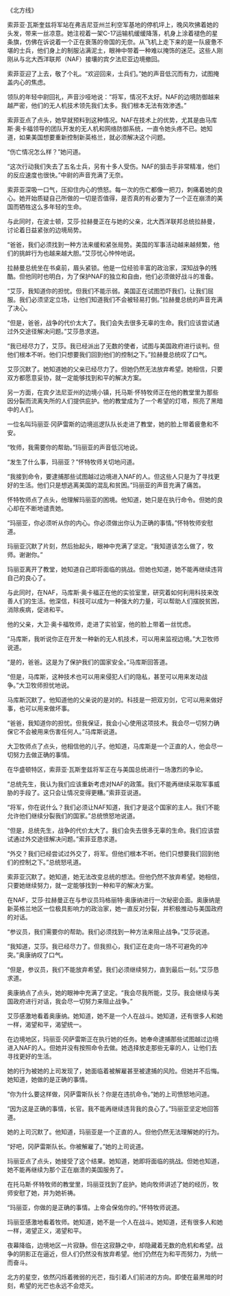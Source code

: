 《北方线》

索菲亚·瓦斯奎兹将军站在弗吉尼亚州兰利空军基地的停机坪上，晚风吹拂着她的头发，带来一丝凉意。她注视着一架C-17运输机缓缓降落，机身上涂着褪色的星条旗，仿佛在诉说着一个正在衰落的帝国的无奈。从飞机上走下来的是一队疲惫不堪的士兵，他们身上的制服沾满泥土，眼神中带着一种难以掩饰的迷茫。这些人刚刚从与北大西洋联邦（NAF）接壤的宾夕法尼亚边境撤回。

索菲亚迎了上去，敬了个礼。“欢迎回来，士兵们。”她的声音低沉而有力，试图掩盖内心的焦虑。

领队的年轻中尉回礼，声音沙哑地说：“将军，情况不太好。NAF的边境防御越来越严密，他们的无人机技术领先我们太多。我们根本无法有效渗透。”

索菲亚点了点头，她早就预料到这种情况。NAF在技术上的优势，尤其是由马库斯·奥卡福领导的团队开发的无人机和网络防御系统，一直令她头疼不已。她知道，如果美国想要重新控制新英格兰，就必须解决这个问题。

“伤亡情况怎么样？”她问道。

“这次行动我们失去了五名士兵，另有十多人受伤。NAF的狙击手非常精准，他们的反应速度也很快。”中尉的声音充满了无奈。

索菲亚深吸一口气，压抑住内心的愤怒。每一次的伤亡都像一把刀，刺痛着她的良心。她开始质疑自己所做的一切是否值得，是否真的有必要为了一个正在崩溃的美国而牺牲这么多年轻的生命。

与此同时，在波士顿，艾莎·拉赫曼正在与她的父亲，北大西洋联邦总统拉赫曼，讨论着日益紧张的边境局势。

“爸爸，我们必须找到一种方法来缓和紧张局势。美国的军事活动越来越频繁，他们的挑衅行为也越来越大胆。”艾莎忧心忡忡地说。

拉赫曼总统坐在书桌前，眉头紧锁。他是一位经验丰富的政治家，深知战争的残酷。但他同时也明白，为了保护NAF的独立和自由，他们必须做好战斗的准备。

“艾莎，我知道你的担忧。但我们不能示弱。美国正在试图恐吓我们，让我们屈服。我们必须坚定立场，让他们知道我们不会被轻易打倒。”拉赫曼总统的声音充满了决心。

“但是，爸爸，战争的代价太大了。我们会失去很多无辜的生命。我们应该尝试通过外交途径解决问题。”艾莎恳求道。

“我已经尽力了，艾莎。我已经派出了无数的使者，试图与美国政府进行谈判。但他们根本不听。他们只想要我们回到他们的控制之下。”拉赫曼总统叹了口气。

艾莎沉默了。她知道她的父亲已经尽力了。但她仍然无法放弃希望。她相信，只要双方都愿意妥协，就一定能够找到和平的解决方案。

另一方面，在宾夕法尼亚州的边境小镇，托马斯·怀特牧师正在他的教堂里为那些因分裂而流离失所的人们提供庇护。他的教堂成为了一个希望的灯塔，照亮了黑暗中的人们。

一位名叫玛丽亚·冈萨雷斯的边境巡逻队队长走进了教堂，她的脸上带着疲惫和不安。

“牧师，我需要你的帮助。”玛丽亚的声音低沉地说。

“发生了什么事，玛丽亚？”怀特牧师关切地问道。

“我接到命令，要逮捕那些试图越过边境进入NAF的人。但这些人只是为了寻找更好的生活。他们只是想逃离美国的混乱和贫困。”玛丽亚的声音充满了痛苦。

怀特牧师点了点头，他理解玛丽亚的困境。他知道，她只是在执行命令。但她的良心却在不断地谴责她。

“玛丽亚，你必须听从你的内心。你必须做出你认为正确的事情。”怀特牧师安慰道。

玛丽亚沉默了片刻，然后抬起头，眼神中充满了坚定。“我知道该怎么做了，牧师。谢谢你。”

玛丽亚离开了教堂，她知道自己即将面临的挑战。但她也知道，她不能再继续违背自己的良心了。

与此同时，在NAF，马库斯·奥卡福正在他的实验室里，研究着如何利用科技来改善人们的生活。他深信，科技可以成为一种强大的力量，可以帮助人们摆脱贫困，消除疾病，促进和平。

他的父亲，大卫·奥卡福牧师，走进了实验室，他的脸上带着一丝忧虑。

“马库斯，我听说你正在开发一种新的无人机技术，可以用来监视边境。”大卫牧师说道。

“是的，爸爸。这是为了保护我们的国家安全。”马库斯回答道。

“但是，马库斯，这种技术也可以用来侵犯人们的隐私，甚至可以用来发动战争。”大卫牧师担忧地说。

马库斯沉默了。他知道他的父亲说的是对的。科技是一把双刃剑，它可以用来做好事，也可以用来做坏事。

“爸爸，我知道你的担忧。但我保证，我会小心使用这项技术。我会尽一切努力确保它不会被用来伤害任何人。”马库斯说道。

大卫牧师点了点头，他相信他的儿子。他知道，马库斯是一个正直的人，他会尽一切努力去做正确的事情。

在华盛顿特区，索菲亚·瓦斯奎兹将军正在与美国总统进行一场激烈的争论。

“总统先生，我认为我们应该重新考虑对NAF的政策。我们不能再继续采取军事威胁的手段了。这只会让情况变得更糟。”索菲亚说道。

“将军，你在说什么？我们必须让NAF知道，我们才是这个国家的主人。我们不能允许他们继续分裂我们的国家。”总统愤怒地说道。

“但是，总统先生，战争的代价太大了。我们会失去很多无辜的生命。我们应该尝试通过外交途径解决问题。”索菲亚恳求道。

“外交？我们已经尝试过外交了，将军。但他们根本不听。他们只想要我们回到他们的控制之下。”总统怒吼道。

索菲亚沉默了。她知道，她无法改变总统的想法。但他仍然不放弃希望。她相信，只要她继续努力，就一定能够找到一种和平的解决方案。

在NAF，艾莎·拉赫曼正在与参议员玛格丽特·奥康纳进行一次秘密会面。奥康纳是新英格兰地区一位极具影响力的政治家，她一直反对分裂，并积极推动与美国政府的对话。

“参议员，我们需要你的帮助。我们必须找到一种方法来阻止战争。”艾莎说道。

“我知道，艾莎。我已经尽力了。但我担心，我们正在走向一场不可避免的冲突。”奥康纳叹了口气。

“但是，参议员，我们不能放弃希望。我们必须继续努力，直到最后一刻。”艾莎恳求道。

奥康纳点了点头，她的眼神中充满了坚定。“我会尽我所能，艾莎。我会继续与美国政府进行对话，我会尽一切努力来阻止战争。”

艾莎感激地看着奥康纳。她知道，她不是一个人在战斗。她知道，还有很多人和她一样，渴望和平，渴望统一。

在边境地区，玛丽亚·冈萨雷斯正在执行她的任务。她奉命逮捕那些试图越过边境进入NAF的人。但她并没有按照命令去做。她选择放走那些无辜的人，让他们去寻找更好的生活。

她的行为被她的上司发现了，她面临着被解雇甚至被逮捕的风险。但她并不后悔。她知道，她做的是正确的事情。

“你为什么要这样做，冈萨雷斯队长？你是在违抗命令。”她的上司愤怒地问道。

“因为这是正确的事情，长官。我不能再继续违背我的良心了。”玛丽亚坚定地回答道。

她的上司沉默了。他知道，玛丽亚是一个正直的人。但他仍然无法理解她的行为。

“好吧，冈萨雷斯队长。你被解雇了。”她的上司说道。

玛丽亚点了点头，她接受了这个结果。她知道，她即将面临的挑战。但她也知道，她不能再继续为那个正在崩溃的美国服务了。

在托马斯·怀特牧师的教堂里，玛丽亚找到了庇护。她向牧师讲述了她的经历，牧师安慰了她，并为她祈祷。

“玛丽亚，你做的是正确的事情。上帝会保佑你的。”怀特牧师说道。

玛丽亚感激地看着牧师。她知道，她不是一个人在战斗。她知道，还有很多人和她一样，渴望正义，渴望和平。

夜幕降临，边境地区一片寂静。但在这寂静之中，却隐藏着无数的危机和希望。战争的阴影正在逼近，但人们仍然没有放弃希望。他们仍然在为和平而努力，为统一而奋斗。

北方的星空，依然闪烁着微弱的光芒，指引着人们前进的方向。即使在最黑暗的时刻，希望的光芒也永远不会熄灭。